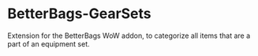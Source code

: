 # BetterBags-GearSets
Extension for the BetterBags WoW addon, to categorize all items that are a part of an equipment set.
